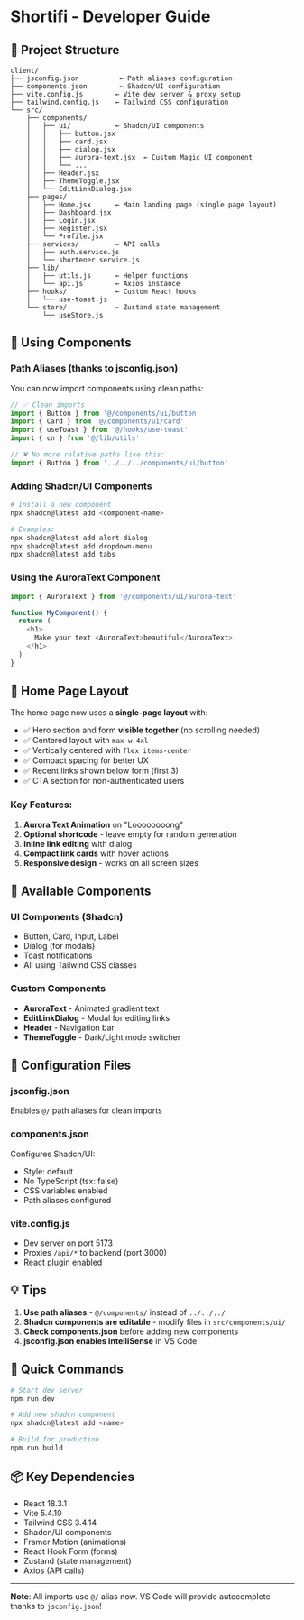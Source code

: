 # Shortifi - Developer Guide

## 📁 Project Structure

```
client/
├── jsconfig.json          ← Path aliases configuration
├── components.json        ← Shadcn/UI configuration
├── vite.config.js        ← Vite dev server & proxy setup
├── tailwind.config.js    ← Tailwind CSS configuration
└── src/
    ├── components/
    │   ├── ui/           ← Shadcn/UI components
    │   │   ├── button.jsx
    │   │   ├── card.jsx
    │   │   ├── dialog.jsx
    │   │   ├── aurora-text.jsx  ← Custom Magic UI component
    │   │   └── ...
    │   ├── Header.jsx
    │   ├── ThemeToggle.jsx
    │   └── EditLinkDialog.jsx
    ├── pages/
    │   ├── Home.jsx      ← Main landing page (single page layout)
    │   ├── Dashboard.jsx
    │   ├── Login.jsx
    │   ├── Register.jsx
    │   └── Profile.jsx
    ├── services/         ← API calls
    │   ├── auth.service.js
    │   └── shortener.service.js
    ├── lib/
    │   ├── utils.js      ← Helper functions
    │   └── api.js        ← Axios instance
    ├── hooks/            ← Custom React hooks
    │   └── use-toast.js
    └── store/            ← Zustand state management
        └── useStore.js
```

## 🎨 Using Components

### Path Aliases (thanks to jsconfig.json)
You can now import components using clean paths:

```javascript
// ✅ Clean imports
import { Button } from '@/components/ui/button'
import { Card } from '@/components/ui/card'
import { useToast } from '@/hooks/use-toast'
import { cn } from '@/lib/utils'

// ❌ No more relative paths like this:
import { Button } from '../../../components/ui/button'
```

### Adding Shadcn/UI Components

```bash
# Install a new component
npx shadcn@latest add <component-name>

# Examples:
npx shadcn@latest add alert-dialog
npx shadcn@latest add dropdown-menu
npx shadcn@latest add tabs
```

### Using the AuroraText Component

```javascript
import { AuroraText } from '@/components/ui/aurora-text'

function MyComponent() {
  return (
    <h1>
      Make your text <AuroraText>beautiful</AuroraText>
    </h1>
  )
}
```

## 📄 Home Page Layout

The home page now uses a **single-page layout** with:
- ✅ Hero section and form **visible together** (no scrolling needed)
- ✅ Centered layout with `max-w-4xl`
- ✅ Vertically centered with `flex items-center`
- ✅ Compact spacing for better UX
- ✅ Recent links shown below form (first 3)
- ✅ CTA section for non-authenticated users

### Key Features:
1. **Aurora Text Animation** on "Loooooooong"
2. **Optional shortcode** - leave empty for random generation
3. **Inline link editing** with dialog
4. **Compact link cards** with hover actions
5. **Responsive design** - works on all screen sizes

## 🎯 Available Components

### UI Components (Shadcn)
- Button, Card, Input, Label
- Dialog (for modals)
- Toast notifications
- All using Tailwind CSS classes

### Custom Components
- **AuroraText** - Animated gradient text
- **EditLinkDialog** - Modal for editing links
- **Header** - Navigation bar
- **ThemeToggle** - Dark/Light mode switcher

## 🔧 Configuration Files

### jsconfig.json
Enables `@/` path aliases for clean imports

### components.json
Configures Shadcn/UI:
- Style: default
- No TypeScript (tsx: false)
- CSS variables enabled
- Path aliases configured

### vite.config.js
- Dev server on port 5173
- Proxies `/api/*` to backend (port 3000)
- React plugin enabled

## 💡 Tips

1. **Use path aliases** - `@/components/` instead of `../../../`
2. **Shadcn components are editable** - modify files in `src/components/ui/`
3. **Check components.json** before adding new components
4. **jsconfig.json enables IntelliSense** in VS Code

## 🚀 Quick Commands

```bash
# Start dev server
npm run dev

# Add new shadcn component
npx shadcn@latest add <name>

# Build for production
npm run build
```

## 📦 Key Dependencies

- React 18.3.1
- Vite 5.4.10
- Tailwind CSS 3.4.14
- Shadcn/UI components
- Framer Motion (animations)
- React Hook Form (forms)
- Zustand (state management)
- Axios (API calls)

---

**Note**: All imports use `@/` alias now. VS Code will provide autocomplete thanks to `jsconfig.json`!
